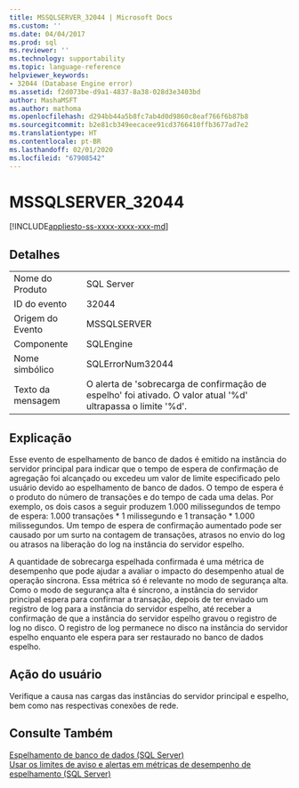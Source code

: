 ```yaml
---
title: MSSQLSERVER_32044 | Microsoft Docs
ms.custom: ''
ms.date: 04/04/2017
ms.prod: sql
ms.reviewer: ''
ms.technology: supportability
ms.topic: language-reference
helpviewer_keywords:
- 32044 (Database Engine error)
ms.assetid: f2d073be-d9a1-4837-8a38-028d3e3403bd
author: MashaMSFT
ms.author: mathoma
ms.openlocfilehash: d294bb44a5b8fc7ab4d0d9860c8eaf766f6b87b8
ms.sourcegitcommit: b2e81cb349eecacee91cd3766410ffb3677ad7e2
ms.translationtype: HT
ms.contentlocale: pt-BR
ms.lasthandoff: 02/01/2020
ms.locfileid: "67908542"
---
```

# <a name="mssqlserver_32044"></a>MSSQLSERVER_32044
[!INCLUDE[appliesto-ss-xxxx-xxxx-xxx-md](../../includes/appliesto-ss-xxxx-xxxx-xxx-md.md)]
  
## <a name="details"></a>Detalhes  
  
|||  
|-|-|  
|Nome do Produto|SQL Server|  
|ID do evento|32044|  
|Origem do Evento|MSSQLSERVER|  
|Componente|SQLEngine|  
|Nome simbólico|SQLErrorNum32044|  
|Texto da mensagem|O alerta de 'sobrecarga de confirmação de espelho' foi ativado. O valor atual '%d' ultrapassa o limite '%d'.|  
  
## <a name="explanation"></a>Explicação  
Esse evento de espelhamento de banco de dados é emitido na instância do servidor principal para indicar que o tempo de espera de confirmação de agregação foi alcançado ou excedeu um valor de limite especificado pelo usuário devido ao espelhamento de banco de dados. O tempo de espera é o produto do número de transações e do tempo de cada uma delas. Por exemplo, os dois casos a seguir produzem 1.000 milissegundos de tempo de espera: 1.000 transações * 1 milissegundo e 1 transação \* 1.000 milissegundos. Um tempo de espera de confirmação aumentado pode ser causado por um surto na contagem de transações, atrasos no envio do log ou atrasos na liberação do log na instância do servidor espelho.  
  
A quantidade de sobrecarga espelhada confirmada é uma métrica de desempenho que pode ajudar a avaliar o impacto do desempenho atual de operação síncrona. Essa métrica só é relevante no modo de segurança alta. Como o modo de segurança alta é síncrono, a instância do servidor principal espera para confirmar a transação, depois de ter enviado um registro de log para a instância do servidor espelho, até receber a confirmação de que a instância do servidor espelho gravou o registro de log no disco. O registro de log permanece no disco na instância do servidor espelho enquanto ele espera para ser restaurado no banco de dados espelho.  
  
## <a name="user-action"></a>Ação do usuário  
Verifique a causa nas cargas das instâncias do servidor principal e espelho, bem como nas respectivas conexões de rede.  
  
## <a name="see-also"></a>Consulte Também  
[Espelhamento de banco de dados &#40;SQL Server&#41;](~/database-engine/database-mirroring/database-mirroring-sql-server.md)  
[Usar os limites de aviso e alertas em métricas de desempenho de espelhamento &#40;SQL Server&#41;](~/database-engine/database-mirroring/use-warning-thresholds-and-alerts-on-mirroring-performance-metrics-sql-server.md)  
  
